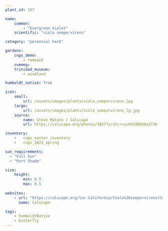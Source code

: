 ```yaml
---
plant_id: 157 

name: 
    common: 
        - "Evergreen Violet" 
    scientific: "viola sempervirens" 

category: "perennial herb"

gardens:
    cnps_demo:
        - redwood
    suemeg:
    trinidad_museum:
        - woodland

humboldt_native: True

icon: 
    small: 
        url: /assets/images/plants/viola_sempervirens.jpg 
    large: 
        url: /assets/images/plants/viola_sempervirens_lg.jpg 
    source: 
        name: Steve Matson / Calscape 
        url: https://calscape.org/photos/3857?srchcr=sc64190bbba2736

inventory: 
    -   cnps_master_inventory
    -   cnps_2023_spring

sun_requirements:
  - "Full Sun"
  - "Part Shade"

size:
    height: 
        min: 0.5 
        max: 0.5 
 
websites: 
    - url: "https://calscape.org/loc-California/Viola%20sempervirens(%20)"
      name: Calscape

tags:
    - humboldtNative
    - butterfly
---
```

